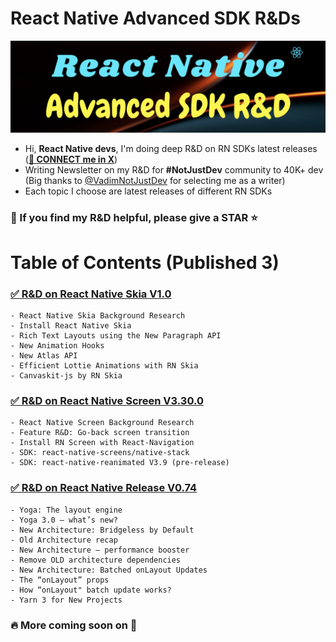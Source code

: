 # React Native Advanced SDK R&Ds

![](./images/home.png)

- Hi, **React Native devs**, I'm doing deep R&D on RN SDKs latest releases (**[🐥 CONNECT me in X](https://twitter.com/anis_RNCore)**)
- Writing Newsletter on my R&D for **#NotJustDev** community to 40K+ dev (Big thanks to [@VadimNotJustDev](https://twitter.com/VadimNotJustDev) for selecting me as a writer)
- Each topic I choose are latest releases of different RN SDKs

### 🙏 If you find my R&D helpful, please give a STAR ⭐️

# Table of Contents (Published 3)

### [✅ R&D on React Native Skia V1.0](https://github.com/anisurrahman072/NotJustDevNewsLetter/blob/master/ReactNativeSkia1.0.md)

    - React Native Skia Background Research
    - Install React Native Skia
    - Rich Text Layouts using the New Paragraph API
    - New Animation Hooks
    - New Atlas API
    - Efficient Lottie Animations with RN Skia
    - Canvaskit-js by RN Skia

### [✅ R&D on React Native Screen V3.30.0](https://github.com/anisurrahman072/NotJustDevNewsLetter/blob/master/ReactNativeScreen3.30.md)

    - React Native Screen Background Research
    - Feature R&D: Go-back screen transition
    - Install RN Screen with React-Navigation
    - SDK: react-native-screens/native-stack
    - SDK: react-native-reanimated V3.9 (pre-release)

### [✅ R&D on React Native Release V0.74](https://github.com/anisurrahman072/React-Native-SDK-Research/blob/master/ReactNativeV0.74.md)

    - Yoga: The layout engine
    - Yoga 3.0 — what’s new?
    - New Architecture: Bridgeless by Default
    - Old Architecture recap
    - New Architecture — performance booster
    - Remove OLD architecture dependencies
    - New Architecture: Batched onLayout Updates
    - The “onLayout” props
    - How “onLayout" batch update works?
    - Yarn 3 for New Projects

### 🔥 More coming soon on 🚀
